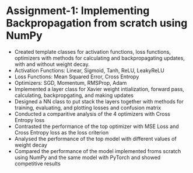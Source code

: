 # Assignment-1: Implementing Backpropagation from scratch using NumPy

- Created template classes for activation functions, loss functions, optimizers with methods for calculating and backpropagating updates, with and without weight decay.
- Activation Functions: Linear, Sigmoid, Tanh, ReLU, LeakyReLU
- Loss Functions: Mean Squared Error, Cross Entropy
- Optimizers: SGD, Momentum, RMSProp, Adam
- Implemented a layer class for Xavier weight intialization, forward pass, calculating, backpropgating, and making updates
- Designed a NN class to put stack the layers together with methods for training, evaluating, and plotting losses and confusion matrix
- Conducted a comparitive analysis of the 4 optimizers with Cross Entropy loss
- Contrasted the performance of the top optimizer with MSE Loss and Cross Entropy loss as the loss criterion
- Analysed the performance of the top model with different values of weight decay
- Compared the performance of the model implemented froms scratch using NumPy and the same model with PyTorch and showed competitive results
